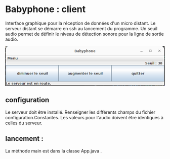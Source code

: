# Babyphone : client  

Interface graphique pour la réception de données d'un micro distant. Le serveur distant se démarre en ssh au lancement du programme. 
Un seuil audio permet de définir le niveau de détection sonore pour la ligne de sortie audio.    

![capture](bc.png)

## configuration   

Le serveur doit être installé. Renseigner les différents champs du fichier configuration.Constantes. Les valeurs pour l'audio doivent être identiques à celles du serveur.   

## lancement : 

La méthode main est dans la classe App.java .